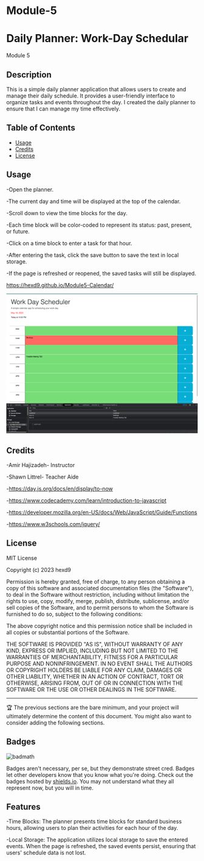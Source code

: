 # Module-5

# Daily Planner: Work-Day Schedular

Module 5

## Description

This is a simple daily planner application that allows users to create and manage their daily schedule. It provides a user-friendly interface to organize tasks and events throughout the day. I created the daily planner to ensure that I can manage my time effectively.

## Table of Contents

- [Usage](#usage)
- [Credits](#credits)
- [License](#license)

## Usage

-Open the planner.

-The current day and time will be displayed at the top of the calendar.

-Scroll down to view the time blocks for the day.

-Each time block will be color-coded to represent its status: past, present, or future.

-Click on a time block to enter a task for that hour.

-After entering the task, click the save button to save the text in local storage.

-If the page is refreshed or reopened, the saved tasks will still be displayed.

https://hexd9.github.io/Module5-Calendar/

![Image of Daily Planner- Calendar](./assets/images/dailyplanner.png)

## Credits

-Amir Hajizadeh- Instructor

-Shawn Littrel- Teacher Aide

-https://day.js.org/docs/en/display/to-now

-https://www.codecademy.com/learn/introduction-to-javascript

-https://developer.mozilla.org/en-US/docs/Web/JavaScript/Guide/Functions

-https://www.w3schools.com/jquery/

## License

MIT License

Copyright (c) 2023 hexd9

Permission is hereby granted, free of charge, to any person obtaining a copy of this software and associated documentation files (the "Software"), to deal in the Software without restriction, including without limitation the rights to use, copy, modify, merge, publish, distribute, sublicense, and/or sell copies of the Software, and to permit persons to whom the Software is furnished to do so, subject to the following conditions:

The above copyright notice and this permission notice shall be included in all copies or substantial portions of the Software.

THE SOFTWARE IS PROVIDED "AS IS", WITHOUT WARRANTY OF ANY KIND, EXPRESS OR IMPLIED, INCLUDING BUT NOT LIMITED TO THE WARRANTIES OF MERCHANTABILITY, FITNESS FOR A PARTICULAR PURPOSE AND NONINFRINGEMENT. IN NO EVENT SHALL THE AUTHORS OR COPYRIGHT HOLDERS BE LIABLE FOR ANY CLAIM, DAMAGES OR OTHER LIABILITY, WHETHER IN AN ACTION OF CONTRACT, TORT OR OTHERWISE, ARISING FROM, OUT OF OR IN CONNECTION WITH THE SOFTWARE OR THE USE OR OTHER DEALINGS IN THE SOFTWARE.

---

🏆 The previous sections are the bare minimum, and your project will ultimately determine the content of this document. You might also want to consider adding the following sections.

## Badges

![badmath](https://img.shields.io/badge/module%205-daily%20planner-blue)

Badges aren't necessary, per se, but they demonstrate street cred. Badges let other developers know that you know what you're doing. Check out the badges hosted by [shields.io](https://shields.io/). You may not understand what they all represent now, but you will in time.

## Features

-Time Blocks: The planner presents time blocks for standard business hours, allowing users to plan their activities for each hour of the day.

-Local Storage: The application utilizes local storage to save the entered events. When the page is refreshed, the saved events persist, ensuring that users' schedule data is not lost.
